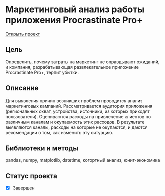 # Маркетинговый анализ работы приложения Procrastinate Pro+
[Открыть проект](https://nbviewer.org/github/leilaall/da_YP/blob/main/3.%20Маркетинговый%20анализ%20работы%20приложения%20Procrastinate%20Pro/Маркетинговый%20анализ%20работы%20приложения%20Procrastinate%20Pro.ipynb)
## Цель
Определить, почему затраты на маркетинг не оправдывают ожиданий, и компания, разрабатывающая развлекательное приложение Procrastinate Pro+, терпит убытки.
## Описание
Для выявления причин возникших проблем проводится анализ маркетинговых кампаний. Рассматривается аудитория приложения (региональных охват, устройства, источники, из которых приходят пользователи). Оцениваются расходы на привлечение клиентов по различным каналам и окупаемость этих расходов.
В результате выявляются каналы, расходы на которые не окупаются, и даются рекомендации о том, как изменить эту ситуацию.
## Библиотеки и методы
pandas, numpy, matplotlib, datetime, когортный анализ, юнит-экономика
## Статус проекта
- [x] Завершен

